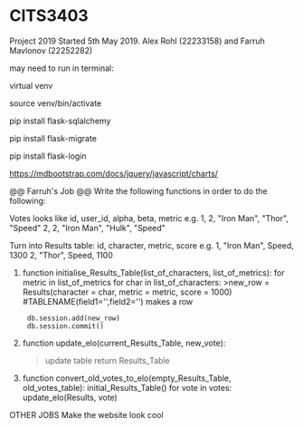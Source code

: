 # CITS3403
Project 2019
Started 5th May 2019. Alex Rohl (22233158) and Farruh Mavlonov (22252282)

may need to run in terminal:

virtual venv

source venv/bin/activate

pip install flask-sqlalchemy

pip install flask-migrate

pip install flask-login

https://mdbootstrap.com/docs/jquery/javascript/charts/

@@ Farruh's Job @@
Write the following functions in order to do the following:

Votes looks like
id, user_id, alpha, beta, metric
e.g. 1, 2, "Iron Man", "Thor", "Speed"
     2, 2, "Iron Man", "Hulk", "Speed"

Turn into Results table: id, character, metric, score
e.g. 1, "Iron Man", Speed, 1300
     2, "Thor", Speed, 1100

1) function initialise_Results_Table(list_of_characters, list_of_metrics):
  for metric in list_of_metrics
    for char in list_of_characters:
        >new_row = Results(character = char, metric = metric, score = 1000)  #TABLENAME(field1='',field2='') makes a row  

        db.session.add(new_row)
        db.session.commit()

2) function update_elo(current_Results_Table, new_vote):
    >update table
    return Results_Table

3) function convert_old_votes_to_elo(empty_Results_Table, old_votes_table):
    initial_Results_Table()
    for vote in votes:
        update_elo(Results, vote)

OTHER JOBS
Make the website look cool


<!-- IF WE WANT AN ADMIN VIEW BUTTON
<div class="col-lg-3">
  <a href="{{ url_for('AdminHome')}}" id="headerButton"><b>Administrator View</b></a>
</div>
-->
